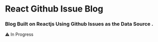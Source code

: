 # React Github Issue Blog
### Blog Built on Reactjs Using Github Issues as the Data Source . 


⚠️ In Progress
